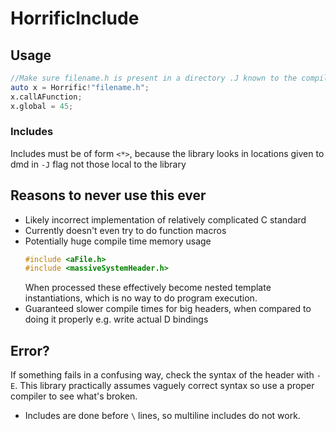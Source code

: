 # HorrificInclude
## Usage
```D
//Make sure filename.h is present in a directory .J known to the compiler
auto x = Horrific!"filename.h";
x.callAFunction;
x.global = 45;
```

### Includes
Includes must be of form `<*>`, because the library looks in locations given to dmd in `-J` flag not those local to the library

## Reasons to never use this ever
* Likely incorrect implementation of relatively complicated C standard
* Currently doesn't even try to do function macros
* Potentially huge compile time memory usage
    ```C
    #include <aFile.h>
    #include <massiveSystemHeader.h>
    ```
    When processed these effectively become nested template instantiations, which is no way to do program execution.
* Guaranteed slower compile times for big headers, when compared to doing it properly e.g. write actual D bindings

## Error? 
If something fails in a confusing way, check the syntax of the header with `-E`.
This library practically assumes vaguely correct syntax so use a proper compiler to see what's broken.

* Includes are done before `\` lines, so multiline includes do not work.